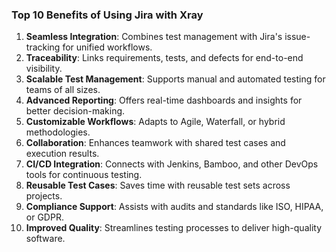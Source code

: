 ### Top 10 Benefits of Using Jira with Xray

1. **Seamless Integration**: Combines test management with Jira's issue-tracking for unified workflows.  
2. **Traceability**: Links requirements, tests, and defects for end-to-end visibility.  
3. **Scalable Test Management**: Supports manual and automated testing for teams of all sizes.  
4. **Advanced Reporting**: Offers real-time dashboards and insights for better decision-making.  
5. **Customizable Workflows**: Adapts to Agile, Waterfall, or hybrid methodologies.  
6. **Collaboration**: Enhances teamwork with shared test cases and execution results.  
7. **CI/CD Integration**: Connects with Jenkins, Bamboo, and other DevOps tools for continuous testing.  
8. **Reusable Test Cases**: Saves time with reusable test sets across projects.  
9. **Compliance Support**: Assists with audits and standards like ISO, HIPAA, or GDPR.  
10. **Improved Quality**: Streamlines testing processes to deliver high-quality software.
